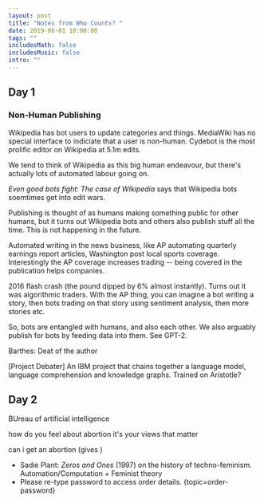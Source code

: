```yaml
---
layout: post
title: "Notes from Who Counts? "
date: 2019-06-01 10:00:00
tags: ""
includesMath: false
includesMusic: false
intro: ""
---
```


## Day 1

### Non-Human Publishing

Wikipedia has bot users to update categories and things. MediaWiki has no special interface to indiciate that a user is non-human. Cydebot is the most prolific editor on Wikipedia at 5.1m edits.

We tend to think of Wikipedia as this big human endeavour, but there's actually lots of automated labour going on.

*Even good bots fight: The case of WIkipedia* says that Wikipedia bots soemtimes get into edit wars.

Publishing is thought of as humans making something public for other humans, but it turns out WIkipedia bots and others also publish stuff all the time. This is not happening in the future.

Automated writing in the news business, like AP automating quarterly earnings report articles, Washington post local sports coverage. Interestingly the AP coverage increases trading -- being covered in the publication helps companies.

2016 flash crash (the pound dipped by 6% almost instantly). Turns out it was algorithmic traders. With the AP thing, you can imagine a bot writing a story, then bots trading on that story using sentiment analysis, then more stories etc. 

So, bots are entangled with humans, and also each other. We also arguably publish for bots by feeding data into them. See GPT-2.

Barthes: Deat of the author

[Project Debater]
An IBM project that chains together a language model, language comprehension and knowledge graphs. Trained on Aristotle?

## Day 2

BUreau of artificial intelligence

how do you feel about abortion
it's your views that matter

can i get an abortion
(gives )

- Sadie Plant: *Zeros and Ones* (1997) on the history of techno-feminism. Automation/Computation + Feminist theory
- Please re-type password to access order details. {topic=order-password} <add replyCount=1>
